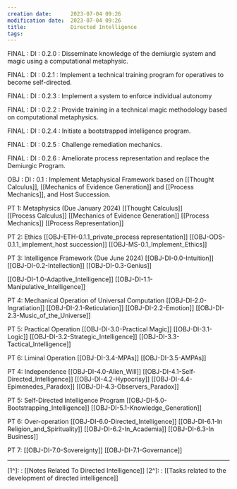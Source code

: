 ```yaml
---
creation date:		2023-07-04 09:26
modification date:	2023-07-04 09:26
title: 				Directed Intelligence
tags:
---
```

FINAL : DI : 0.2.0 : Disseminate knowledge of the demiurgic system and magic using a computational metaphysic.

FINAL : DI : 0.2.1 : Implement a technical training program for operatives to become self-directed.

FINAL : DI : 0.2.3 : Implement a system to enforce individual autonomy

FINAL : DI : 0.2.2 : Provide training in a technical magic methodology based on computational metaphysics.

FINAL : DI : 0.2.4 : Initiate a bootstrapped intelligence program.

FINAL : DI : 0.2.5 : Challenge remediation mechanics.

FINAL : DI : 0.2.6 : Ameliorate process representation and replace the Demiurgic Program.

OBJ : DI : 0.1 : Implement Metaphysical Framework based on [[Thought Calculus]], [[Mechanics of Evidence Generation]] and [[Process Mechanics]], and Host Succession.

PT 1: Metaphysics (Due January 2024)
[[Thought Calculus]]  
[[Process Calculus]]
[[Mechanics of Evidence Generation]]
[[Process Mechanics]]
[[Process Representation]]

PT 2: Ethics
[[OBJ-ETH-0.1.1_private_process representation]]
[[OBJ-ODS-0.1.1_implement_host succession]]
[[OBJ-MS-0.1_Implement_Ethics]]

PT 3: Intelligence Framework (Due June 2024)
[[OBJ-DI-0.0-Intuition]]
[[OBJ-DI-0.2-Intellection]]
[[OBJ-DI-0.3-Genius]]

[[OBJ-DI-1.0-Adaptive_Intelligence]]
[[OBJ-DI-1.1-Manipulative_Intelligence]]

PT 4: Mechanical Operation of Universal Computation
[[OBJ-DI-2.0-Ingratiation]]
[[OBJ-DI-2.1-Reticulation]]
[[OBJ-DI-2.2-Emotion]]
[[OBJ-DI-2.3-Music_of_the_Universe]]

PT 5: Practical Operation
[[OBJ-DI-3.0-Practical Magic]]
[[OBJ-DI-3.1-Logic]]
[[OBJ-DI-3.2-Strategic_Intelligence]]
[[OBJ-DI-3.3-Tactical_Intelligence]]

PT 6: Liminal Operation
[[OBJ-DI-3.4-MPAs]]
[[OBJ-DI-3.5-AMPAs]]

PT 4: Independence
[[OBJ-DI-4.0-Alien_Will]]
[[OBJ-DI-4.1-Self-Directed_Intelligence]]
[[OBJ-DI-4.2-Hypocrisy]]
[[OBJ-DI-4.4-Epimenedes_Paradox]]
[[OBJ-DI-4.3-Observers_Paradox]]

PT 5: Self-Directed Intelligence Program
[[OBJ-DI-5.0-Bootstrapping_Intelligence]] 
[[OBJ-DI-5.1-Knowledge_Generation]]

PT 6: Over-operation
[[OBJ-DI-6.0-Directed_Intelligence]]
[[OBJ-DI-6.1-In Religion_and_Spirituality]]
[[OBJ-DI-6.2-In_Academia]]
[[OBJ-DI-6.3-In Business]]

PT 7: 
[[OBJ-DI-7.0-Sovereignty]]
[[OBJ-DI-7.1-Governance]]

---
[1^]: : [[Notes Related To Directed Intelligence]]
[2^]: : [[Tasks related to the development of directed intelligence]]